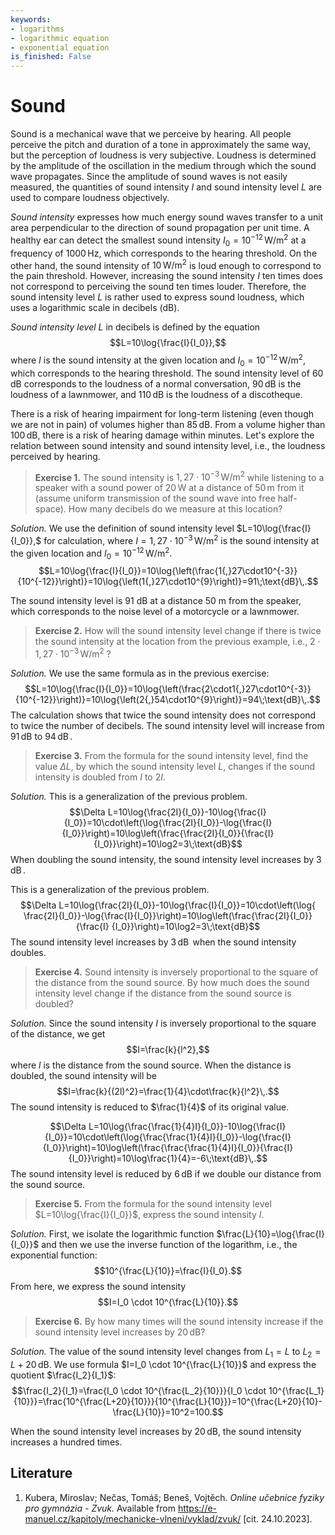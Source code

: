 ```yaml
---
keywords:
- logarithms
- logarithmic equation
- exponential equation
is_finished: False
---
```


# Sound

Sound is a mechanical wave that we perceive by hearing.
All people perceive the pitch and duration of a tone in approximately the same way, 
but the perception of loudness is very subjective. 
Loudness is determined by the amplitude of the oscillation in the medium 
through which the sound wave propagates. 
Since the amplitude of sound waves is not easily measured, 
the quantities of sound intensity $I$ and sound intensity level $L$
are used to compare loudness objectively.

*Sound intensity* expresses how much energy sound waves transfer to a unit area perpendicular to the direction of sound propagation per unit time.
A healthy ear can detect the smallest sound intensity $I_0=10^{-12}\,\text{W}/\text{m}^2$ at a frequency of $1000\,\text{Hz}$, which corresponds to the hearing threshold.
On the other hand, the sound intensity of $10\,\text{W}/\text{m}^2$ is loud enough to correspond to the pain threshold.
However, increasing the sound intensity $I$ ten times does not correspond to perceiving the sound ten times louder. 
Therefore, the sound intensity level $L$ is rather used to express sound loudness,
which uses a logarithmic scale in decibels (dB).

*Sound intensity level* $L$ in decibels is defined by the equation $$L=10\log{\frac{I}{I_0}},$$
where $I$ is the sound intensity at the given location 
and $I_0=10^{-12}\,\text{W}/\text{m}^2$, which corresponds to the hearing threshold.
The sound intensity level of $60\,\text{dB}$ corresponds to the loudness of a normal conversation, $90\,\text{dB}$ is the loudness of a lawnmower, and $110\,\text{dB}$ is the loudness of a discotheque.
<!-- Termín “loudness” je přesnější a v tomto kontextu používanější než  “volume”, “Volume” má i další významy. Raději měním na “laudness”. -->
There is a risk of hearing impairment for long-term listening 
(even though we are not in pain) of volumes higher than $85\,\text{dB}$.
From a volume higher than $100\,\text{dB}$, there is a risk of hearing damage within minutes.
 Let's explore the relation between sound intensity and sound intensity level, i.e., the loudness perceived by hearing.

>**Exercise 1.** The sound intensity is $1{,}27\cdot10^{-3}\,\text{W}/\text{m}^2$ 
>while listening to a speaker with a sound power of $20\,\text{W}$
>at a distance of $50\,\text{m}$ from it
>(assume uniform transmission of the sound wave into free half-space).
>How many decibels do we measure at this location?

*Solution.* We use the definition of sound intensity level $L=10\log{\frac{I}{I_0}},$ for calculation, where $I=1{,}27\cdot10^{-3}\,\text{W}/\text{m}^2$ is the sound intensity at the
given location and $I_0=10^{-12}\,\text{W}/\text{m}^2$.
$$L=10\log{\frac{I}{I_0}}=10\log{\left(\frac{1{,}27\cdot10^{-3}}{10^{-12}}\right)}=10\log{\left(1{,}27\cdot10^{9}\right)}=91\;\text{dB}\,.$$

The sound intensity level is $91$ dB at a distance $50$ m from the speaker, 
which corresponds to the noise level of a motorcycle or a lawnmower.

>**Exercise 2.** How will the sound intensity level change if there is
>twice the sound intensity at the location from the previous example, i.e., $2\cdot1{,}27\cdot10^{-3}\,\text{W}/\text{m}^2$ ?

*Solution.* We use the same formula as in the previous exercise:
$$L=10\log{\frac{I}{I_0}}=10\log{\left(\frac{2\cdot1{,}27\cdot10^{-3}}{10^{-12}}\right)}=10\log{\left(2{,}54\cdot10^{9}\right)}=94\;\text{dB}\,.$$
The calculation shows that twice the sound intensity does not correspond 
to twice the number of decibels. The sound intensity level will increase from
$91\,\text{dB}$ to $94\,\text{dB}\,$.

>**Exercise 3.** From the formula for the sound intensity level,
>find the value $\Delta L$, by which the sound intensity level $L$,
>changes if the sound intensity is doubled from $I$ to $2I$.

*Solution.* This is a generalization of the previous problem.$$\Delta L=10\log{\frac{2I}{I_0}}-10\log{\frac{I}{I_0}}=10\cdot\left(\log{\frac{2I}{I_0}}-\log{\frac{I}{I_0}}\right)=10\log\left(\frac{\frac{2I}{I_0}}{\frac{I}{I_0}}\right)=10\log2=3\;\text{dB}$$
When doubling the sound intensity, the sound intensity level increases by $3\,\text{dB}\,$.

This is a generalization of the previous problem.$$\Delta L=10\log{\frac{2I}{I_0}}-10\log{\frac{I}{I_0}}=10\cdot\left(\log{ \frac{2I}{I_0}}-\log{\frac{I}{I_0}}\right)=10\log\left(\frac{\frac{2I}{I_0}}{\frac{I} {I_0}}\right)=10\log2=3\;\text{dB}$$
The sound intensity level increases by $3\,\text{dB}\,$ when the sound intensity doubles.

>**Exercise 4.** Sound intensity is inversely proportional
>to the square of the distance from the sound source.
>By how much does the sound intensity level change if the distance
>from the sound source is doubled? 

*Solution.* Since the sound intensity $I$ is inversely proportional to the square of 
the distance, we get $$I=\frac{k}{l^2},$$ where $l$ is the distance from 
the sound source. When the distance is doubled, the sound intensity will be
$$I=\frac{k}{(2l)^2}=\frac{1}{4}\cdot\frac{k}{l^2}\,.$$
The sound intensity is reduced to $\frac{1}{4}$ of its original value.

$$\Delta L=10\log{\frac{\frac{1}{4}I}{I_0}}-10\log{\frac{I}{I_0}}=10\cdot\left(\log{\frac{\frac{1}{4}I}{I_0}}-\log{\frac{I}{I_0}}\right)=10\log\left(\frac{\frac{\frac{1}{4}I}{I_0}}{\frac{I}{I_0}}\right)=10\log\frac{1}{4}=-6\;\text{dB}\,.$$
The sound intensity level is reduced by $6\,\text{dB}$ if 
we double our distance from the sound source. 

>**Exercise 5.** From the formula for the sound intensity level $L=10\log{\frac{I}{I_0}}$,
>express the sound intensity $I$.

*Solution.* First, we isolate the logarithmic function 
$\frac{L}{10}=\log{\frac{I}{I_0}}$ and then we use the
 inverse 
function of the logarithm, i.e., the exponential function:
$$10^{\frac{L}{10}}=\frac{I}{I_0}.$$
From here, we express the sound intensity
$$I=I_0 \cdot 10^{\frac{L}{10}}.$$

>**Exercise 6.** By how many times will the sound intensity increase
>if the sound intensity level increases by $20\,\text{dB}$?

*Solution.* The value of the sound intensity level changes from $L_1=L$ to $L_2=L+20\,\text{dB}$. We use formula $I=I_0 \cdot 10^{\frac{L}{10}}$ 
and express the quotient $\frac{I_2}{I_1}$:
$$\frac{I_2}{I_1}=\frac{I_0 \cdot 10^{\frac{L_2}{10}}}{I_0 \cdot 10^{\frac{L_1}{10}}}=\frac{10^{\frac{L+20}{10}}}{10^{\frac{L}{10}}}=10^{\frac{L+20}{10}-\frac{L}{10}}=10^2=100.$$

When the sound intensity level increases by $20\,\text{dB}$, the sound intensity increases a hundred times.

## Literature 
1. Kubera, Miroslav; Nečas, Tomáš; Beneš, Vojtěch. *Online učebnice fyziky pro gymnázia - Zvuk.* Available from <https://e-manuel.cz/kapitoly/mechanicke-vlneni/vyklad/zvuk/> [cit. 24.10.2023].

